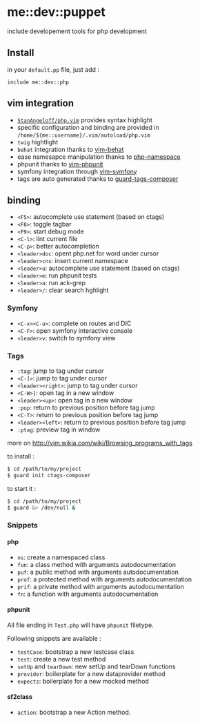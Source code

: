 # me::dev::puppet

include developement tools for php development

## Install

in your `default.pp` file, just add :

``` puppet
include me::dev::php
```

## vim integration

* [`StanAngeloff/php.vim`](https://github.com/StanAngeloff/php.vim) provides syntax highlight
* specific configuration and binding are provided in `/home/${me::username}/.vim/autoload/php.vim`
* `twig` hightlight
* `behat` integration thanks to [vim-behat](https://github.com/veloce/vim-behat)
* ease namesapce manipulation thanks to [php-namespace](git://github.com/arnaud-lb/vim-php-namespace.git)
* phpunit thanks to [vim-phpunit](https://github.com/docteurklein/vim-phpunit)
* symfony integration through [vim-symfony](git://github.com/docteurklein/vim-symfony.git)
* tags are auto generated thanks to [guard-tags-composer](https://github.com/everzet/guard-ctags-composer)

## binding

* `<F5>`: autocomplete use statement (based on ctags)
* `<F8>`: toggle tagbar
* `<F9>`: start debug mode
* `<C-l>`: lint current file
* `<C-p>`: better autocompletion
* `<leader>doc`: opent php.net for word under cursor
* `<leader>cns`: insert current namespace
* `<leader>u`: autocomplete use statement (based on ctags)
* `<leader>m`: run phpunit tests
* `<leader>a`: run ack-grep
* `<leader>/`: clear search hghlight

### Symfony

* `<C-x><C-u>`: complete on routes and DIC
* `<C-F>`: open symfony interactive console
* `<leader>v`: switch to symfony view

### Tags

* `:tag`: jump to tag under cursor
* `<C-]>`: jump to tag under cursor
* `<leader><right>`: jump to tag under cursor
* `<C-W>]`: open tag in a new window
* `<leader><up>`: open tag in a new window
* `:pop`: return to previous position before tag jump
* `<C-T>`: return to previous position before tag jump
* `<leader><left>`: return to previous position before tag jump
* `:ptag`: preview tag in window

more on http://vim.wikia.com/wiki/Browsing_programs_with_tags

to install :

``` sh
$ cd /path/to/my/project
$ guard init ctags-composer
```

to start it :

``` sh
$ cd /path/to/my/project
$ guard &> /dev/null &
```

### Snippets

#### php

* `ns`: create a namespaced class
* `fun`: a class method with arguments autodocumentation
* `puf`: a public method with arguments autodocumentation
* `prof`: a protected method with arguments autodocumentation
* `prif`: a private method with arguments autodocumentation
* `fn`: a function with arguments autodocumentation

#### phpunit

All file ending in `Test.php` will have `phpunit` filetype.

Following snippets are available :

* `testCase`: bootstrap a new testcase class
* `test`: create a new test method
* `setUp` and `tearDown`: new setUp and tearDown functions
* `provider`: boilerplate for a new dataprovider method
* `expects`: boilerplate for a new mocked method

#### sf2class

* `action`: bootstrap a new Action method.
